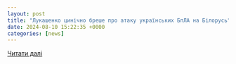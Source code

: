 ```yaml
---
layout: post
title: "Лукашенко цинічно бреше про атаку українських БпЛА на Білорусь"
date: 2024-08-10 15:22:35 +0000
categories: [news]
---
```


[Читати далі](https://news.online.ua/lukasenko-cinicno-zvinuvativ-ukrayinu-v-ataci-droniv-883187/)
